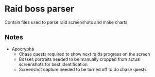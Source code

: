 # Raid boss parser

Contain files used to parse raid screenshots and make charts

## Notes

- Apocrypha
  - Chase quests required to show next raids progress on the screen
  - Bosses portraits needed to be manually cropped from actual screenshots for best identification
  - Screenshot capture needed to be turned off to do chase quests
